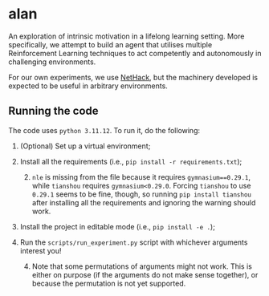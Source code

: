 # alan

An exploration of intrinsic motivation in a lifelong learning setting. 
More specifically, we attempt to build an agent that utilises multiple Reinforcement Learning techniques to act competently and autonomously in challenging environments.

For our own experiments, we use [NetHack](https://github.com/heiner/nle), but the machinery developed is expected to be useful in arbitrary environments.


## Running the code

The code uses `python 3.11.12`. To run it, do the following:

1. (Optional) Set up a virtual environment;
2. Install all the requirements (i.e., `pip install -r requirements.txt`);

    2. `nle` is missing from the file because it requires `gymnasium==0.29.1`, while `tianshou` requires `gymnasium<0.29.0`. Forcing `tianshou` to use `0.29.1` seems to be fine, though, so running `pip install tianshou` after installing all the requirements and ignoring the warning should work.

3. Install the project in editable mode (i.e., `pip install -e .`);
4. Run the `scripts/run_experiment.py` script with whichever arguments interest you!

    4. Note that some permutations of arguments might not work. This is either on purpose (if the arguments do not make sense together), or because the permutation is not yet supported.
